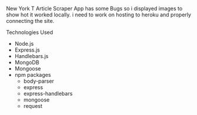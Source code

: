 New York T Article Scraper
App has some Bugs so i displayed images to show hot it worked locally.
i need to work on hosting to heroku and properly connecting the site.



 Technologies Used
- Node.js
- Express.js
- Handlebars.js
- MongoDB
- Mongoose
- npm packages
    - body-parser
    - express
    - express-handlebars
    - mongoose
     - request

